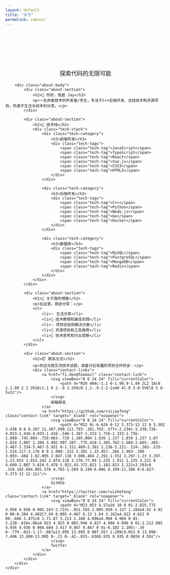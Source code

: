 ```yaml
---
layout: default
title: "关于"
permalink: /about/
---
```


<div class="about-page">
    <div class="about-content glass-container">
        <header class="about-header">
            <h1 class="about-title">关于我</h1>
            <p class="about-subtitle">探索代码的无限可能</p>
        </header>
        
        <div class="about-body">
            <div class="about-section">
                <h2>👋 你好，我是 Jay</h2>
                <p>一名热爱技术的开发者/学生，专注于C++后端开发、全栈技术和开源项目。热衷于生活与技术的分享。</p>
            </div>
            
            <div class="about-section">
                <h2>🚀 技术栈</h2>
                <div class="tech-stack">
                    <div class="tech-category">
                        <h3>前端开发</h3>
                        <div class="tech-tags">
                            <span class="tech-tag">JavaScript</span>
                            <span class="tech-tag">TypeScript</span>
                            <span class="tech-tag">React</span>
                            <span class="tech-tag">Vue.js</span>
                            <span class="tech-tag">CSS3</span>
                            <span class="tech-tag">HTML5</span>
                        </div>
                    </div>
                    
                    <div class="tech-category">
                        <h3>后端开发</h3>
                        <div class="tech-tags">
                            <span class="tech-tag">C++</span>
                            <span class="tech-tag">Python</span>
                            <span class="tech-tag">Node.js</span>
                            <span class="tech-tag">Go</span>
                            <span class="tech-tag">Docker</span>
                        </div>
                    </div>
                    
                    <div class="tech-category">
                        <h3>数据库</h3>
                        <div class="tech-tags">
                            <span class="tech-tag">MySQL</span>
                            <span class="tech-tag">PostgreSQL</span>
                            <span class="tech-tag">MongoDB</span>
                            <span class="tech-tag">Redis</span>
                        </div>
                    </div>
                </div>
            </div>
            
            <div class="about-section">
                <h2>📝 关于我的博客</h2>
                <p>在这里，我会分享：</p>
                <ul>
                    <li>✨ 生活分享</li>
                    <li>🔧 技术教程和最佳实践</li>
                    <li>💡 项目经验和解决方案</li>
                    <li>🌟 开源项目和工具推荐</li>
                    <li>🤔 技术思考和行业观察</li>
                </ul>
            </div>
            
            <div class="about-section">
                <h2>📫 联系方式</h2>
                <p>欢迎与我交流技术话题，或者讨论有趣的项目合作机会：</p>
                <div class="contact-links">
                    <a href="fz.dev@foxmail" class="contact-link">
                        <svg viewBox="0 0 24 24" fill="currentColor">
                            <path d="M20 4H4c-1.1 0-1.99.9-1.99 2L2 18c0 1.1.89 2 2 2h16c1.1 0 2-.9 2-2V6c0-1.1-.9-2-2-2zm0 4l-8 5-8-5V6l8 5 8-5v2z"/>
                        </svg>
                        邮箱联系
                    </a>
                    <a href="https://github.com/ruijayfeng" class="contact-link" target="_blank" rel="noopener">
                        <svg viewBox="0 0 24 24" fill="currentColor">
                            <path d="M12 0c-6.626 0-12 5.373-12 12 0 5.302 3.438 9.8 8.207 11.387.599.111.793-.261.793-.577v-2.234c-3.338.726-4.033-1.416-4.033-1.416-.546-1.387-1.333-1.756-1.333-1.756-1.089-.745.083-.729.083-.729 1.205.084 1.839 1.237 1.839 1.237 1.07 1.834 2.807 1.304 3.492.997.107-.775.418-1.305.762-1.604-2.665-.305-5.467-1.334-5.467-5.931 0-1.311.469-2.381 1.236-3.221-.124-.303-.535-1.524.117-3.176 0 0 1.008-.322 3.301 1.23.957-.266 1.983-.399 3.003-.404 1.02.005 2.047.138 3.006.404 2.291-1.552 3.297-1.23 3.297-1.23.653 1.653.242 2.874.118 3.176.77.84 1.235 1.911 1.235 3.221 0 4.609-2.807 5.624-5.479 5.921.43.372.823 1.102.823 2.222v3.293c0 .319.192.694.801.576 4.765-1.589 8.199-6.086 8.199-11.386 0-6.627-5.373-12-12-12z"/>
                        </svg>
                        GitHub
                    </a>
                    <a href="https://twitter.com/ruizhefeng" class="contact-link" target="_blank" rel="noopener">
                        <svg viewBox="0 0 24 24" fill="currentColor">
                            <path d="M23.953 4.57a10 10 0 01-2.825.775 4.958 4.958 0 002.163-2.723c-.951.555-2.005.959-3.127 1.184a4.92 4.92 0 00-8.384 4.482C7.69 8.095 4.067 6.13 1.64 3.162a4.822 4.822 0 00-.666 2.475c0 1.71.87 3.213 2.188 4.096a4.904 4.904 0 01-2.228-.616v.06a4.923 4.923 0 003.946 4.827 4.996 4.996 0 01-2.212.085 4.936 4.936 0 004.604 3.417 9.867 9.867 0 01-6.102 2.105c-.39 0-.779-.023-1.17-.067a13.995 13.995 0 007.557 2.209c9.053 0 13.998-7.496 13.998-13.985 0-.21 0-.42-.015-.63A9.935 9.935 0 0024 4.59z"/>
                        </svg>
                        Twitter
                    </a>
                </div>
            </div>
        </div>
    </div>
</div>

<style>
.about-page {
    max-width: 800px;
    margin: 0 auto;
}

.about-content {
    padding: var(--spacing-2xl);
}

.about-header {
    text-align: center;
    margin-bottom: var(--spacing-2xl);
}

.about-title {
    font-size: 2.5rem;
    font-weight: 700;
    background: linear-gradient(135deg, var(--accent-glow-color), var(--accent-purple));
    -webkit-background-clip: text;
    -webkit-text-fill-color: transparent;
    background-clip: text;
    margin-bottom: var(--spacing-sm);
}

.about-subtitle {
    color: var(--secondary-text-color);
    font-size: 1.125rem;
}

.about-section {
    margin-bottom: var(--spacing-2xl);
}

.about-section h2 {
    color: var(--primary-text-color);
    font-size: 1.5rem;
    font-weight: 600;
    margin-bottom: var(--spacing-md);
}

.about-section p {
    color: var(--primary-text-color);
    line-height: 1.7;
    margin-bottom: var(--spacing-md);
}

.about-section ul {
    color: var(--primary-text-color);
    padding-left: var(--spacing-lg);
}

.about-section li {
    margin-bottom: var(--spacing-xs);
    line-height: 1.6;
}

.tech-stack {
    display: grid;
    gap: var(--spacing-lg);
}

.tech-category h3 {
    color: var(--accent-glow-color);
    font-size: 1.125rem;
    font-weight: 600;
    margin-bottom: var(--spacing-sm);
}

.tech-tags {
    display: flex;
    flex-wrap: wrap;
    gap: var(--spacing-xs);
}

.tech-tag {
    background: rgba(0, 212, 255, 0.1);
    color: var(--accent-glow-color);
    padding: 0.5rem 1rem;
    border-radius: var(--radius-sm);
    font-size: 0.875rem;
    font-weight: 500;
    border: 1px solid rgba(0, 212, 255, 0.3);
    transition: all 0.3s ease;
}

.tech-tag:hover {
    background: rgba(0, 212, 255, 0.2);
    transform: translateY(-2px);
    box-shadow: 0 4px 12px rgba(0, 212, 255, 0.3);
}

.contact-links {
    display: flex;
    gap: var(--spacing-md);
    flex-wrap: wrap;
}

.contact-link {
    display: flex;
    align-items: center;
    gap: var(--spacing-xs);
    color: var(--accent-glow-color);
    text-decoration: none;
    padding: var(--spacing-sm) var(--spacing-md);
    border: 1px solid rgba(0, 212, 255, 0.3);
    border-radius: var(--radius-sm);
    transition: all 0.3s ease;
    background: rgba(0, 212, 255, 0.05);
}

.contact-link:hover {
    background: rgba(0, 212, 255, 0.15);
    text-shadow: 0 0 10px rgba(0, 212, 255, 0.5);
    transform: translateY(-2px);
    box-shadow: 0 4px 12px rgba(0, 212, 255, 0.3);
}

.contact-link svg {
    width: 20px;
    height: 20px;
}

@media (max-width: 768px) {
    .about-content {
        padding: var(--spacing-lg);
    }
    
    .about-title {
        font-size: 2rem;
    }
    
    .tech-stack {
        gap: var(--spacing-md);
    }
    
    .contact-links {
        flex-direction: column;
    }
}
</style>
